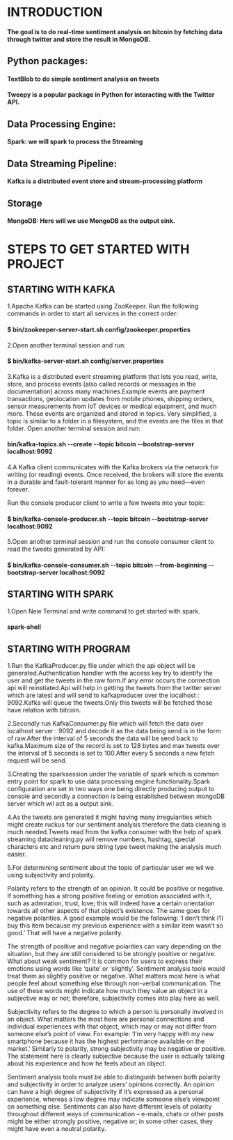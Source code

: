 # INTRODUCTION

#### The goal is to do real-time sentiment analysis on bitcoin by fetching data through twitter and store the result in MongoDB.



## Python packages:

#### TextBlob to do simple sentiment analysis on tweets

#### Tweepy is a popular package in Python for interacting with the Twitter API.

## Data Processing Engine:

#### Spark: we will spark to process the Streaming

## Data Streaming Pipeline:

#### Kafka is a distributed event store and stream-processing platform

## Storage

#### MongoDB: Here will we use MongoDB as the output sink.




# STEPS TO GET STARTED WITH PROJECT

## STARTING WITH KAFKA

1.Apache Kafka can be started using ZooKeeper.
 Run the following commands in order to start all services in the correct order:
 #### $ bin/zookeeper-server-start.sh config/zookeeper.properties
 
 
2.Open another terminal session and run:
  #### $ bin/kafka-server-start.sh config/server.properties
 
3.Kafka is a distributed event streaming platform that lets you read, write, store, and process events (also called records or messages in the documentation) across     many machines.Example events are payment transactions, geolocation updates from mobile phones, shipping orders, sensor measurements from IoT devices or medical         equipment, and much more. These events are organized and stored in topics. Very simplified, a topic is similar to a folder in a filesystem, and the events are the     files in that folder.
Open another terminal session and run:
  #### bin/kafka-topics.sh --create --topic bitcoin --bootstrap-server localhost:9092
  
4.A Kafka client communicates with the Kafka brokers via the network for writing (or reading) events. Once received, the brokers will store the events in a durable and   fault-tolerant manner for as long as you need—even forever.

  Run the console producer client to write a few tweets into your topic:
   #### $ bin/kafka-console-producer.sh --topic bitcoin --bootstrap-server localhost:9092
    
    
 5.Open another terminal session and run the console consumer client to read the tweets generated by API:
   #### $ bin/kafka-console-consumer.sh --topic bitcoin --from-beginning --bootstrap-server localhost:9092
   
   
   
 ## STARTING WITH SPARK
 
 1.Open New Terminal and write command to get started with spark.
   #### spark-shell


## STARTING WITH PROGRAM

1.Run the KafkaProducer.py file under which the api object will be generated.Authentication handler with the access key try to identify the user and get the tweets in the raw form.If any error occurs the connection api will reinstiated.Api will help in getting the tweets from the twitter server which are latest and will send to kafkaproducer over the localhost : 9092.Kafka will queue the tweets.Only this tweets will be fetched those have relation with bitcoin.

2.Secondly run KafkaConsumer.py file which will fetch the data over localhost server : 9092 and decode it as the data being send is in the form of raw.After the interval of 5 seconds the data will be send back to kafka.Maximum size of the record is set to 128 bytes and max tweets over the interval of 5 seconds is set to 100.After every 5 seconds a new fetch request will be send.

3.Creating the sparksession under the variable of spark which is common entry point for spark to use data processing engine functionality.Spark configuration are set in two ways one being directly producing output to console and secondly a connection is being established between mongoDB server which wil act as a output sink.

4.As the tweets are generated it might having many irregularities which might create ruckus for our sentiment analysis therefore the data cleaning is much needed.Tweets read from the kafka consumer with the help of spark streaming datacleaning.py will remove numbers, hashtag, special characters etc and return pure string type tweet making the analysis much easier.

5.For determining sentiment about the topic of particular user we wil we using subjectivity and polarity.

Polarity refers to the strength of an opinion. It could be positive or negative. If something has a strong positive feeling or emotion associated with it, such as admiration, trust, love; this will indeed have a certain orientation towards all other aspects of that object’s existence. The same goes for negative polarities. A good example would be the following: ‘I don’t think I’ll buy this item because my previous experience with a similar item wasn’t so good.’ That will have a negative polarity.

The strength of positive and negative polarities can vary depending on the situation, but they are still considered to be strongly positive or negative. What about weak sentiment? It is common for users to express their emotions using words like ‘quite’ or ‘slightly’. Sentiment analysis tools would treat them as slightly positive or negative. What matters most here is what people feel about something else through non-verbal communication. The use of these words might indicate how much they value an object in a subjective way or not; therefore, subjectivity comes into play here as well.


Subjectivity refers to the degree to which a person is personally involved in an object. What matters the most here are personal connections and individual experiences with that object, which may or may not differ from someone else’s point of view. For example: ‘I’m very happy with my new smartphone because it has the highest performance available on the market.’ Similarly to polarity, strong subjectivity may be negative or positive. The statement here is clearly subjective because the user is actually talking about his experience and how he feels about an object.

Sentiment analysis tools must be able to distinguish between both polarity and subjectivity in order to analyze users’ opinions correctly. An opinion can have a high degree of subjectivity if it’s expressed as a personal experience, whereas a low degree may indicate someone else’s viewpoint on something else. Sentiments can also have different levels of polarity throughout different ways of communication – e-mails, chats or other posts might be either strongly positive, negative or; in some other cases, they might have even a neutral polarity.



